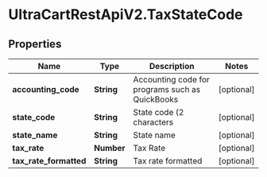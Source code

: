 # UltraCartRestApiV2.TaxStateCode

## Properties
Name | Type | Description | Notes
------------ | ------------- | ------------- | -------------
**accounting_code** | **String** | Accounting code for programs such as QuickBooks | [optional] 
**state_code** | **String** | State code (2 characters | [optional] 
**state_name** | **String** | State name | [optional] 
**tax_rate** | **Number** | Tax Rate | [optional] 
**tax_rate_formatted** | **String** | Tax rate formatted | [optional] 


